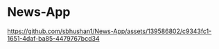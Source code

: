 # News-App

https://github.com/sbhushan1/News-App/assets/139586802/c9343fc1-1651-4daf-ba85-4479767bcd34

